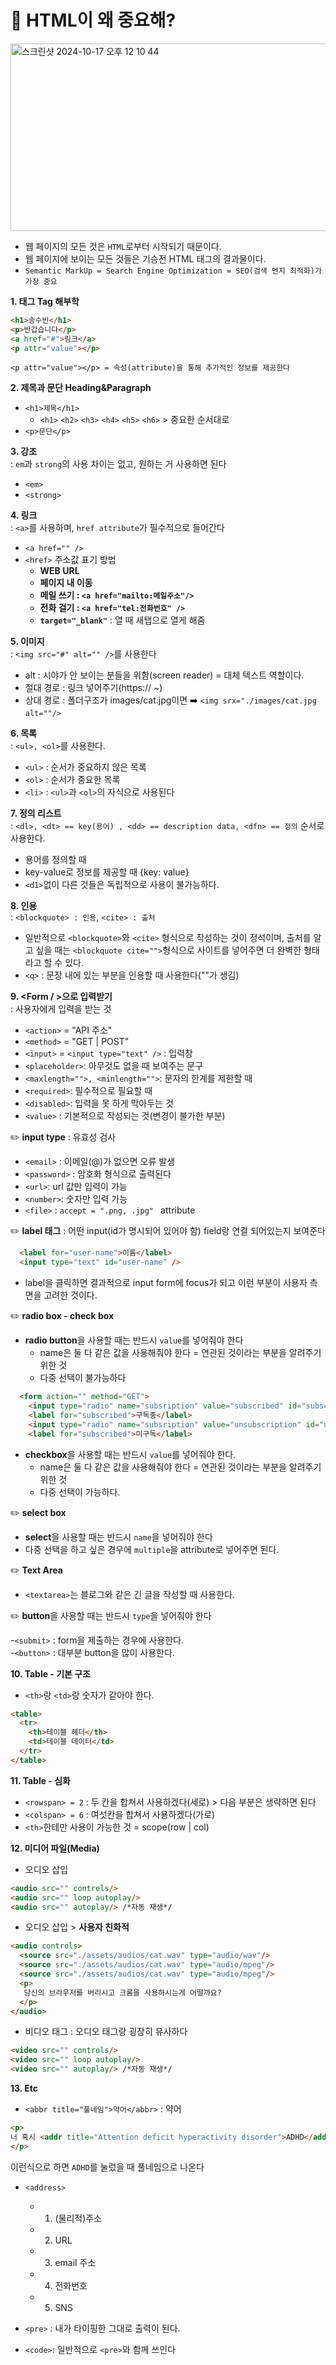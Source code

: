 # 🤔 HTML이 왜 중요해? 

<img width="600" height="300" alt="스크린샷 2024-10-17 오후 12 10 44" src="https://github.com/user-attachments/assets/52f5a036-f326-4f25-a810-07ba5a824fc3">

- 웹 페이지의 모든 것은 `HTML`로부터 시작되기 때문이다.
- 웹 페이지에 보이는 모든 것들은 기승전 HTML 태그의 결과물이다.
- `Semantic MarkUp = Search Engine Optimization = SEO(검색 엔지 최적화)가 가장 중요`

**1. 태그 Tag 해부학**
```html
<h1>송수빈</h1>
<p>반갑습니다</p>
<a href="#">링크</a>
<p attr="value"></p>
```
`<p attr="value"></p> = 속성(attribute)을 통해 추가적인 정보를 제공한다`

**2. 제목과 문단 Heading&Paragraph**<br/>
- `<h1>제목</h1>`
  -  `<h1>` `<h2>` `<h3>` `<h4>` `<h5>` `<h6>` > 중요한 순서대로 <br/>
- `<p>문단</p>`

**3. 강조**<br/> : `em`과 `strong`의 사용 차이는 없고, 원하는 거 사용하면 된다 
- `<em>`
- `<strong>`

**4. 링크** <br/> : `<a>`를 사용하며, `href attribute`가 필수적으로 들어간다
- `<a href="" />`
- `<href>` 주소값 표기 방법
  - **WEB URL**
  - **페이지 내 이동**
  - **메일 쓰기 : `<a href="mailto:메일주소"/>`**
  - **전화 걸기 : `<a href="tel:전화번호" />`**
  - **`target="_blank"`** : 열 때 새탭으로 열게 해줌 

**5. 이미지**  <br/> : `<img src="#" alt="" />`를 사용한다

- alt : 시야가 안 보이는 분들을 위함(screen reader) = 대체 텍스트 역할이다.
- 절대 경로 : 링크 넣어주기(https:// ~)
- 상대 경로 : 폴더구조가 images/cat.jpg이면 ➡️ `<img srx="./images/cat.jpg alt=""/>`

**6. 목록** <br/> : `<ul>, <ol>`를 사용한다.
- `<ul>` : 순서가 중요하지 않은 목록
- `<ol>` : 순서가 중요한 목록
- `<li>` :  `<ul>`과 `<ol>`의 자식으로 사용된다

**7. 정의 리스트** <br/> : `<dl>, <dt> == key(용어) , <dd> == description data, <dfn> == 정의` 순서로 사용한다.

- 용어를 정의할 때
- key-value로 정보를 제공할 때 {key: value}
- `<d1>`없이 다른 것들은 독립적으로 사용이 불가능하다.

**8. 인용**  <br/> : `<blockquote> : 인용`, `<cite> : 출처`

- 일반적으로 `<blockquote>`와 `<cite>` 형식으로 작성하는 것이 정석이며, 출처를 알고 싶을 때는 `<blockquote cite="">`형식으로 사이트를 넣어주면 더 완벽한 형태라고 할 수 있다.
- `<q>` : 문장 내에 있는 부분을 인용할 때 사용한다(""가 생김)

**9. <Form / >으로 입력받기** <br/> : 사용자에게 입력을 받는 것 

- `<action>` = "API 주소"
- `<method>` = "GET | POST"
- `<input>` = `<input type="text" />` : 입력창
- `<placeholder>`: 아무것도 없을 때 보여주는 문구
- `<maxlength="">, <minlength="">`: 문자의 한계를 제한할 때
- `<required>`: 필수적으로 필요할 때
- `<disabled>`: 입력을 못 하게 막아두는 것
- `<value>` : 기본적으로 작성되는 것(변경이 불가한 부분) <br />

✏️ **input type** : 유효성 검사 
- `<email>` : 이메일(@)가 없으면 오류 발생
- `<password>` : 암호화 형식으로 출력된다 
- `<url>`: url 값만 입력이 가능
- `<number>`: 숫자만 입력 가능 
- `<file>` : `accept = ".png, .jpg" ` attribute
  
✏️ **label 태그** : 어떤 input(id가 명시되어 있어야 함) field랑 연결 되어있는지 보여준다
```html
  <label for="user-name">이름</label>
  <input type="text" id="user-name" />
```
- label을 클릭하면 결과적으로 input form에 focus가 되고 이런 부분이 사용자 측면을 고려한 것이다.

✏️ **radio box - check box** 

- **radio button**을 사용할 때는 반드시 `value`를 넣어줘야 한다
  - name은 둘 다 같은 값을 사용해줘야 한다 = 연관된 것이라는 부분을 알려주기 위한 것
  - 다중 선택이 불가능하다 
```html
  <form action="" method="GET">
    <input type="radio" name="subsription" value="subscribed" id="subscribed" />
    <label for="subscribed">구독중</label>
    <input type="radio" name="subsription" value="unsubscription" id="unsubscribed" />
    <label for="subscribed">미구독</label>
```
- **checkbox**을 사용할 때는 반드시 `value`를 넣어줘야 한다.
  - name은 둘 다 같은 값을 사용해줘야 한다 = 연관된 것이라는 부분을 알려주기 위한 것
  - 다중 선택이 가능하다.
  
✏️ **select box**

- **select**을 사용할 때는 반드시 `name`을 넣어줘야 한다
- 다중 선택을 하고 싶은 경우에 `multiple`을 attribute로 넣어주면 된다.

✏️ **Text Area**

- `<textarea>`는 블로그와 같은 긴 글을 작성할 때 사용한다.

✏️ **button**을 사용할 때는 반드시 `type`을 넣어줘야 한다

-`<submit>` : form을 제출하는 경우에 사용한다. <br />
-`<button>` : 대부분 button을 많이 사용한다.

**10. Table - 기본 구조** 

- `<th>`랑 `<td>`랑 숫자가 같아야 한다.

```html
<table>
  <tr> 
    <th>테이블 헤더</th> 
    <td>테이블 데이터</td>
  </tr>
</table>
```
**11. Table - 심화** 

- `<rowspan> = 2` : 두 칸을 합쳐서 사용하겠다(세로) > 다음 <tr> 부분은 생략하면 된다 
- `<colspan> = 6` : 여섯칸을 합쳐서 사용하겠다(가로)
- `<th>`한테만 사용이 가능한 것 = scope(row | col)

**12. 미디어 파일(Media)** 

- 오디오 삽입
```html
<audio src="" controls/>
<audio src="" loop autoplay/>
<audio src="" autoplay/> /*자동 재생*/ 
```
  - 오디오 삽입 > **사용자 친화적**
```html
<audio controls>
  <source src="./assets/audios/cat.wav" type="audio/wav"/>
  <source src="./assets/audios/cat.wav" type="audio/mpeg"/>
  <source src="./assets/audios/cat.wav" type="audio/mpeg"/>
  <p>
   당신의 브라우저를 버리시고 크롬을 사용하시는게 어떨까요?
  </p>
</audio>
```
- 비디오 태그 : 오디오 태그랑 굉장히 유사하다
  
```html
<video src="" controls/>
<video src="" loop autoplay/>
<video src="" autoplay/> /*자동 재생*/
```
**13. Etc** 

- `<abbr title="풀네임">약어</abbr>` : 약어
```html
<p>
너 혹시 <addr title="Attention deficit hyperactivity disorder">ADHD</addr>니 ?
</p>
```
이런식으로 하면 `ADHD`를 눌렀을 때 풀네임으로 나온다

- `<address>`
  - 1. (물리적)주소
  - 2. URL
  - 3. email 주소
  - 4. 전화번호
  - 5. SNS
   
- `<pre>` : 내가 타이핑한 그대로 출력이 된다.
- `<code>`: 일반적으로 `<pre>`와 함께 쓰인다 
